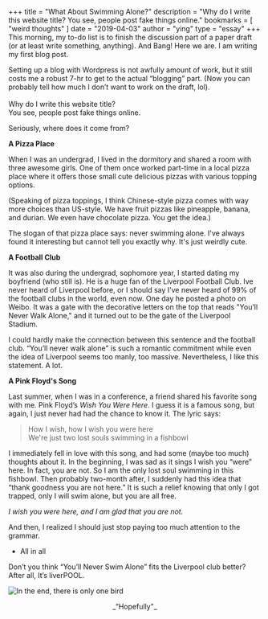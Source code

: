 +++
title = "What About Swimming Alone?"
description = "Why do I write this website title?  You see, people post fake things online."
bookmarks = [
"weird thoughts"
]
date = "2019-04-03"
author = "ying"
type = "essay"
+++
This morning, my to-do list is to finish the discussion part of a paper draft (or at least write something, anything). And Bang! Here we are. I am writing my first blog post.  

Setting up a blog with Wordpress is not awfully amount of work, but it still costs me a robust 7-hr to get to the actual “blogging” part. (Now you can probably tell how much I don’t want to work on the draft, lol).  
<br/>
Why do I write this website title? <br/>
You see, people post fake things online.
<br/>  

Seriously, where does it come from?

**A Pizza Place**

When I was an undergrad, I lived in the dormitory and shared a room with three awesome girls. One of them once worked part-time in a local pizza place where it offers those small cute delicious pizzas with various topping options.

(Speaking of pizza toppings, I think Chinese-style pizza comes with way more choices than US-style. We have fruit pizzas like pineapple, banana, and durian. We even have chocolate pizza. You get the idea.)

The slogan of that pizza place says: never swimming alone. I've always found it interesting but cannot tell you exactly why. It's just weirdly cute.
<br/>

**A Football Club**

It was also during the undergrad, sophomore year, I started dating my boyfriend (who still is). He is a huge fan of the Liverpool Football Club. Ive never heard of Liverpool before, or I should say I’ve never heard of 99% of the football clubs in the world, even now. One day he posted a photo on Weibo. It was a gate with the decorative letters on the top that reads "You’ll Never Walk Alone," and it turned out to be the gate of the Liverpool Stadium.

I could hardly make the connection between this sentence and the football club. “You’ll never walk alone" is such a romantic commitment while even the idea of Liverpool seems too manly, too massive. Nevertheless, I like this statement. A lot.
<br/>

**A Pink Floyd's Song**

Last summer, when I was in a conference, a friend shared his favorite song with me. Pink Floyd’s _Wish You Were Here_. I guess it is a famous song, but again, I just never had had the chance to know it. The lyric says:

> How I wish, how I wish you were here <br/>
> We're just two lost souls swimming in a fishbowl

I immediately fell in love with this song, and had some (maybe too much) thoughts about it. In the beginning, I was sad as it sings I wish you “were” here. In fact, you are not. So I am the only lost soul swimming in this fishbowl. Then probably two-month after, I suddenly had this idea that “thank goodness you are not here.” It is such a relief knowing that only I got trapped, only I will swim alone, but you are all free.

_I wish you were here, and I am glad that you are not._

And then, I realized I should just stop paying too much attention to the grammar.
<br/>
* All in all

Don’t you think “You’ll Never Swim Alone” fits the Liverpool club better? After all, It’s liverPOOL.

![In the end, there is only one bird][image-2]
<center>_“Hopefully"_</center>

[image-1]:	https://s3.us-east-2.amazonaws.com/ying-ish/beach-birds-2.jpeg
[image-2]:	https://s3.us-east-2.amazonaws.com/ying-ish/beach-birds-1.jpeg
